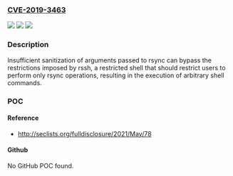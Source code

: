 ### [CVE-2019-3463](https://cve.mitre.org/cgi-bin/cvename.cgi?name=CVE-2019-3463)
![](https://img.shields.io/static/v1?label=Product&message=rssh&color=blue)
![](https://img.shields.io/static/v1?label=Version&message=n%2Fa&color=blue)
![](https://img.shields.io/static/v1?label=Vulnerability&message=Incomplete%20sanitization%20of%20passed%20arguments&color=brighgreen)

### Description

Insufficient sanitization of arguments passed to rsync can bypass the restrictions imposed by rssh, a restricted shell that should restrict users to perform only rsync operations, resulting in the execution of arbitrary shell commands.

### POC

#### Reference
- http://seclists.org/fulldisclosure/2021/May/78

#### Github
No GitHub POC found.


